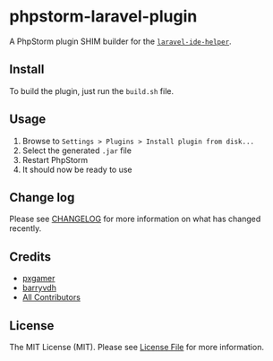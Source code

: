 # phpstorm-laravel-plugin

A PhpStorm plugin SHIM builder for the [`laravel-ide-helper`][link-ide-helper].

## Install

To build the plugin, just run the `build.sh` file.

## Usage

1. Browse to `Settings > Plugins > Install plugin from disk...`
2. Select the generated `.jar` file
3. Restart PhpStorm
4. It should now be ready to use

## Change log

Please see [CHANGELOG](CHANGELOG.md) for more information on what has changed recently.

## Credits

- [pxgamer][link-author]
- [barryvdh][link-base-author]
- [All Contributors][link-contributors]

## License

The MIT License (MIT). Please see [License File](LICENSE.md) for more information.

[link-base-author]: https://github.com/barryvdh
[link-ide-helper]: https://github.com/barryvdh/laravel-ide-helper
[link-author]: https://github.com/pxgamer
[link-contributors]: ../../contributors
